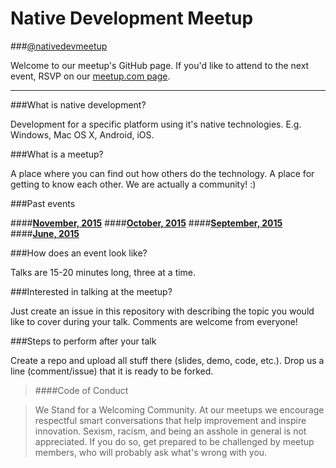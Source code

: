 # Native Development Meetup

###[@nativedevmeetup](https://twitter.com/nativedevmeetup)

Welcome to our meetup's GitHub page. If you'd like to attend to the next event, RSVP on our [meetup.com page](http://www.meetup.com/Native-Development-Meetup/).

----------
###What is native development?

Development for a specific platform using it's native technologies. E.g. Windows, Mac OS X, Android, iOS.

###What is a meetup?

A place where you can find out how others do the technology. A place for getting to know each other. We are actually a community! :)

###Past events

####**[November, 2015](https://github.com/NativeDevelopmentMeetup/NativeDevelopmentMeetup/blob/master/presentations/November/November.md)**
####**[October, 2015](https://github.com/NativeDevelopmentMeetup/NativeDevelopmentMeetup/blob/master/presentations/October/October.md)**
####**[September, 2015](https://github.com/NativeDevelopmentMeetup/NativeDevelopmentMeetup/blob/master/presentations/September/September.md)**
####**[June, 2015](https://github.com/NativeDevelopmentMeetup/NativeDevelopmentMeetup/blob/master/presentations/June/June.md)**

###How does an event look like?

Talks are 15-20 minutes long, three at a time.

###Interested in talking at the meetup?

Just create an issue in this repository with describing the topic you would like to cover during your talk. Comments are welcome from everyone!

###Steps to perform after your talk

Create a repo and upload all stuff there (slides, demo, code, etc.). Drop us a line (comment/issue) that it is ready to be forked.

> ####Code of Conduct

> We Stand for a Welcoming Community. At our meetups we encourage respectful smart conversations that help improvement and inspire innovation. Sexism, racism, and being an asshole in general is not appreciated. If you do so, get prepared to be challenged by meetup members, who will probably ask what's wrong with you.

